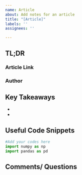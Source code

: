 ```yaml
---
name: Article
about: Add notes for an article
title: "[Article]"
labels: ''
assignees: ''

---
```


## TL;DR

### Article Link

### Author


## Key Takeaways
* 
* 


## Useful Code Snippets
```python
#Add your codes here
import numpy as np
import pandas as pd

```


## Comments/ Questions
